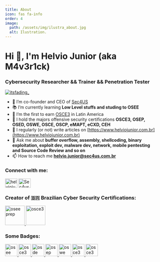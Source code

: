 ```yaml
---
title: About
icon: fas fa-info
order: 4
image:
  path: /assets/img/ilustra_about.jpg
  alt: Ilustration.
---
```



# Hi 👋, I'm Helvio Junior (aka M4v3r1ck)
### Cybersecurity Researcher && Trainer && Penetration Tester

<p align="left"> <a href="https://www.linkedin.com/in/helviojunior/" target="_blank"><img src="https://img.shields.io/twitter/follow/helviojunior?logo=linkedin&style=for-the-badge" alt="itsfading_" /></a> </p>

- 📔 I’m co-founder and CEO of [Sec4US](https://sec4us.com.br/)
- 📚 I’m currently learning **Low Level stuffs and studing to OSEE**
- 🔖 I’m the first to earn [OSCE3](https://www.credly.com/badges/549448c6-e476-410a-8d7f-fe63281cd0d3/public_url) in Latin America
- 🔖 I hold the majors offensive security certifications **OSCE3, OSEP, OSED, OSWE, OSCE, OSCP, eMAPT, eCXD, CEH**
- 📝 I regularly (or not) write articles on [https://www.helviojunior.com.br](https://www.helviojunior.com.br)
- 💬 Ask me about **buffer overflow, assembly, shellcoding, binary exploitation, exploit dev, malware dev, network, mobile pentesting and Source Code Review and so on**
- 📫 How to reach me **helvio.junior@sec4us.com.br**

### Connect with me:
<p align="left">
<a href="https://www.linkedin.com/in/helviojunior/" target="_blank"><img align="center" src="https://raw.githubusercontent.com/rahuldkjain/github-profile-readme-generator/master/src/images/icons/Social/linked-in-alt.svg" alt="helviojunior" height="30" width="40" /></a>
<a href="https://www.youtube.com/c/sec4us" target="_blank"><img align="center" src="https://raw.githubusercontent.com/rahuldkjain/github-profile-readme-generator/master/src/images/icons/Social/youtube.svg" alt="Sec4us YouTube" height="30" width="40" /></a>
</p>

### Creator of 🇧🇷 Brazilian Cyber Security Certifications:
<p align="left">
    <a href="https://sec4us.com.br/certificacao/scmpa-sec4us-certified-mobile-pentester-android/" target="_blank" rel="noreferrer"> 
        <img src="https://sec4us.com.br/static/images/logo-scmpa.png" alt="osee prep" width="64" height="64"/> 
    </a>
    <a href="https://sec4us.com.br/certificacao/scwap-sec4us-certified-web-api-pentester/" target="_blank" rel="noreferrer"> 
        <img src="https://sec4us.com.br/static/images/logo-scwap.png" alt="osce3" width="64" height="64"/> 
    </a> 
</p>

### Some Badges:
<p align="left">
    <a href="https://certificates.blackhat.com/04634f86-3ad7-4c2e-b38e-08560949a85c" target="_blank" rel="noreferrer"> 
        <img src="https://templates.images.credential.net/16583524934465784585269502996387.png" alt="osee prep" width="40" height="40"/> 
    </a>
    <a href="https://www.credly.com/badges/549448c6-e476-410a-8d7f-fe63281cd0d3/public_url" target="_blank" rel="noreferrer"> 
        <img src="https://images.credly.com/size/680x680/images/5019f325-5bb7-49bf-af83-32c04fd3735c/image.png" alt="osce3" width="40" height="40"/> 
    </a> 
    <a href="https://www.credly.com/badges/37244322-be6f-4df8-bd63-716ddd5b24c0/public_url" target="_blank" rel="noreferrer"> 
        <img src="https://images.credly.com/size/680x680/images/b36d1ca7-5364-4d5e-8017-64f7da2f8de0/image.png" alt="osde" width="40" height="40"/> 
    </a> 
    <a href="https://www.credly.com/badges/45df23fa-bbcd-4f14-8146-1c584df67e49/public_url" target="_blank" rel="noreferrer"> 
        <img src="https://images.credly.com/size/680x680/images/ebefd276-7f47-4aa8-b1d8-4a13636e4851/image.png" alt="osep" width="40" height="40"/> 
    </a>
    <a href="https://www.credly.com/badges/34c287f7-f654-4f5b-b80d-e9e665f9ea3e/public_url" target="_blank" rel="noreferrer"> 
        <img src="https://images.credly.com/size/680x680/images/0a375324-4f9e-412d-b276-b6e96c428709/image.png" alt="oswe" width="40" height="40"/> 
    </a>
    <a href="https://www.credly.com/badges/70fe1cb1-9f17-437c-8fcb-38181497a6ba" target="_blank" rel="noreferrer"> 
        <img src="https://images.credly.com/size/680x680/images/b1da1cd4-98da-48de-b604-b5d2b72ac696/image.png" alt="osce3" width="40" height="40"/> 
    </a>
    <a href="https://www.credly.com/badges/0c5e4089-a2e1-475a-af36-afeaeabe0709" target="_blank" rel="noreferrer"> 
        <img src="https://images.credly.com/size/680x680/images/ec81134d-e80b-4eb5-ae07-0eb8e1a60fcd/image.png" alt="osce3" width="40" height="40"/> 
    </a>
</p>


